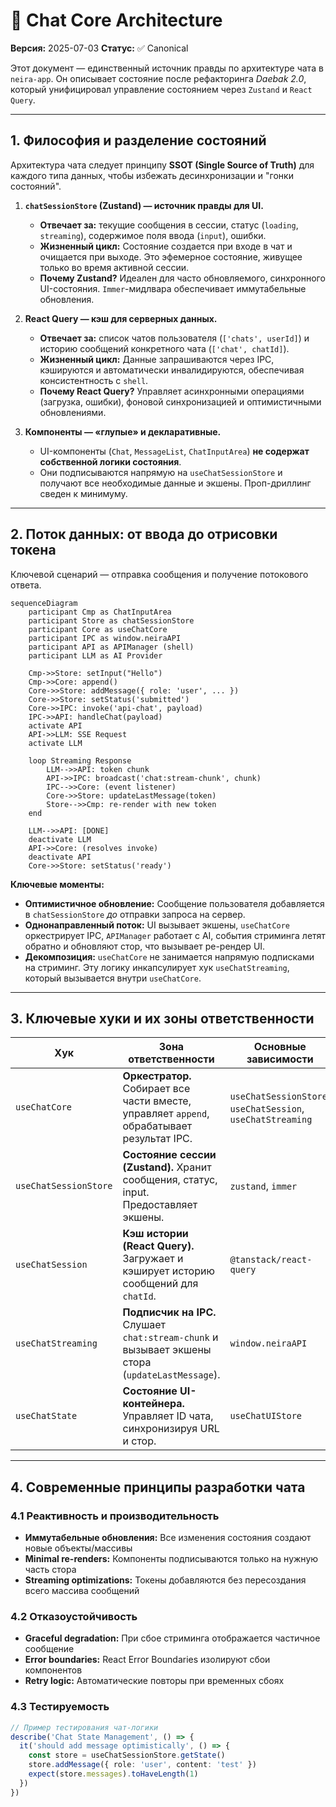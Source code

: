 # 📖 Chat Core Architecture

**Версия:** 2025-07-03 **Статус:** ✅ Canonical

Этот документ — единственный источник правды по архитектуре чата в `neira-app`. Он описывает состояние после рефакторинга _Daebak 2.0_, который унифицировал управление состоянием через `Zustand` и `React Query`.

---

## 1. Философия и разделение состояний

Архитектура чата следует принципу **SSOT (Single Source of Truth)** для каждого типа данных, чтобы избежать десинхронизации и "гонки состояний".

1. **`chatSessionStore` (Zustand) — источник правды для UI.**

    - **Отвечает за:** текущие сообщения в сессии, статус (`loading`, `streaming`), содержимое поля ввода (`input`), ошибки.
    - **Жизненный цикл:** Состояние создается при входе в чат и очищается при выходе. Это эфемерное состояние, живущее только во время активной сессии.
    - **Почему Zustand?** Идеален для часто обновляемого, синхронного UI-состояния. `Immer`-мидлвара обеспечивает иммутабельные обновления.

2. **React Query — кэш для серверных данных.**

    - **Отвечает за:** список чатов пользователя (`['chats', userId]`) и историю сообщений конкретного чата (`['chat', chatId]`).
    - **Жизненный цикл:** Данные запрашиваются через IPC, кэшируются и автоматически инвалидируются, обеспечивая консистентность с `shell`.
    - **Почему React Query?** Управляет асинхронными операциями (загрузка, ошибки), фоновой синхронизацией и оптимистичными обновлениями.

3. **Компоненты — «глупые» и декларативные.**
    - UI-компоненты (`Chat`, `MessageList`, `ChatInputArea`) **не содержат собственной логики состояния**.
    - Они подписываются напрямую на `useChatSessionStore` и получают все необходимые данные и экшены. Проп-дриллинг сведен к минимуму.

---

## 2. Поток данных: от ввода до отрисовки токена

Ключевой сценарий — отправка сообщения и получение потокового ответа.

```mermaid
sequenceDiagram
    participant Cmp as ChatInputArea
    participant Store as chatSessionStore
    participant Core as useChatCore
    participant IPC as window.neiraAPI
    participant API as APIManager (shell)
    participant LLM as AI Provider

    Cmp->>Store: setInput("Hello")
    Cmp->>Core: append()
    Core->>Store: addMessage({ role: 'user', ... })
    Core->>Store: setStatus('submitted')
    Core->>IPC: invoke('api-chat', payload)
    IPC->>API: handleChat(payload)
    activate API
    API->>LLM: SSE Request
    activate LLM

    loop Streaming Response
        LLM-->>API: token chunk
        API->>IPC: broadcast('chat:stream-chunk', chunk)
        IPC-->>Core: (event listener)
        Core->>Store: updateLastMessage(token)
        Store-->>Cmp: re-render with new token
    end

    LLM-->>API: [DONE]
    deactivate LLM
    API->>Core: (resolves invoke)
    deactivate API
    Core->>Store: setStatus('ready')
```

**Ключевые моменты:**

- **Оптимистичное обновление:** Сообщение пользователя добавляется в `chatSessionStore` _до_ отправки запроса на сервер.
- **Однонаправленный поток:** UI вызывает экшены, `useChatCore` оркестрирует IPC, `APIManager` работает с AI, события стриминга летят обратно и обновляют стор, что вызывает ре-рендер UI.
- **Декомпозиция:** `useChatCore` не занимается напрямую подписками на стриминг. Эту логику инкапсулирует хук `useChatStreaming`, который вызывается внутри `useChatCore`.

---

## 3. Ключевые хуки и их зоны ответственности

| Хук                   | Зона ответственности                                                                             | Основные зависимости                                        |
| --------------------- | ------------------------------------------------------------------------------------------------ | ----------------------------------------------------------- |
| `useChatCore`         | **Оркестратор.** Собирает все части вместе, управляет `append`, обрабатывает результат IPC.      | `useChatSessionStore`, `useChatSession`, `useChatStreaming` |
| `useChatSessionStore` | **Состояние сессии (Zustand).** Хранит сообщения, статус, input. Предоставляет экшены.           | `zustand`, `immer`                                          |
| `useChatSession`      | **Кэш истории (React Query).** Загружает и кэширует историю сообщений для `chatId`.              | `@tanstack/react-query`                                     |
| `useChatStreaming`    | **Подписчик на IPC.** Слушает `chat:stream-chunk` и вызывает экшены стора (`updateLastMessage`). | `window.neiraAPI`                                           |
| `useChatState`        | **Состояние UI-контейнера.** Управляет ID чата, синхронизируя URL и стор.                        | `useChatUIStore`                                            |

---

## 4. Современные принципы разработки чата

### 4.1 Реактивность и производительность

- **Иммутабельные обновления:** Все изменения состояния создают новые объекты/массивы
- **Minimal re-renders:** Компоненты подписываются только на нужную часть стора
- **Streaming optimizations:** Токены добавляются без пересоздания всего массива сообщений

### 4.2 Отказоустойчивость

- **Graceful degradation:** При сбое стриминга отображается частичное сообщение
- **Error boundaries:** React Error Boundaries изолируют сбои компонентов
- **Retry logic:** Автоматические повторы при временных сбоях

### 4.3 Тестируемость

```typescript
// Пример тестирования чат-логики
describe('Chat State Management', () => {
  it('should add message optimistically', () => {
    const store = useChatSessionStore.getState()
    store.addMessage({ role: 'user', content: 'test' })
    expect(store.messages).toHaveLength(1)
  })
})
``` 